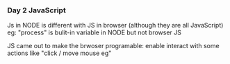### Day 2 JavaScript

Js in NODE is different with JS in browser (although they are all JavaScript)
eg: "process" is bulit-in variable in NODE but not browser JS

JS came out to make the brwoser programable: enable interact with some actions like "click / move mouse eg"